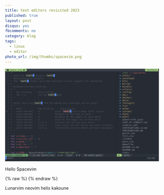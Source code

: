 ```yaml
---
title: text editors revisited 2023
published: true
layout: post
disqus: yes
fbcomments: no
category: blog
tags: 
  - linux
  - editor
photo_url: /img/thumbs/spacevim.png
---
```


![](/img/thumbs/spacevim.gif)

  Hello Spacevim

{% raw  %}
{% endraw  %}

Lunarvim
neovim
helix
kakoune
